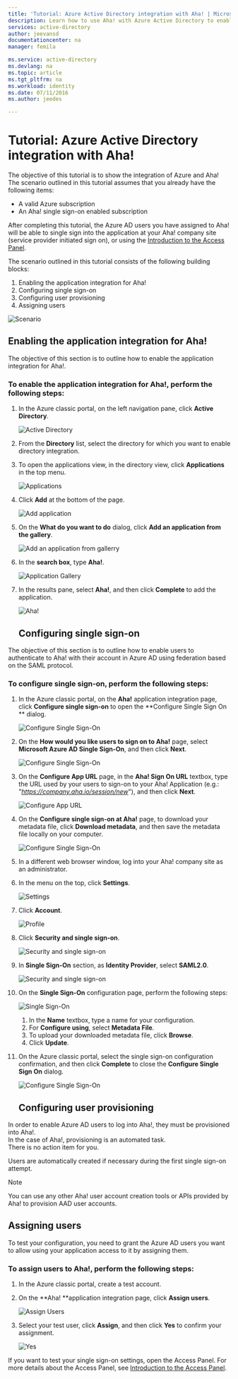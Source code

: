 ```yaml
---
title: 'Tutorial: Azure Active Directory integration with Aha! | Microsoft Azure'
description: Learn how to use Aha! with Azure Active Directory to enable single sign-on, automated provisioning, and more!
services: active-directory
author: jeevansd
documentationcenter: na
manager: femila

ms.service: active-directory
ms.devlang: na
ms.topic: article
ms.tgt_pltfrm: na
ms.workload: identity
ms.date: 07/11/2016
ms.author: jeedes

---
```

# Tutorial: Azure Active Directory integration with Aha!
The objective of this tutorial is to show the integration of Azure and Aha!  
The scenario outlined in this tutorial assumes that you already have the following items:

* A valid Azure subscription
* An Aha! single sign-on enabled subscription

After completing this tutorial, the Azure AD users you have assigned to Aha! will be able to single sign into the application at your Aha! company site (service provider initiated sign on), or using the [Introduction to the Access Panel](active-directory-saas-access-panel-introduction.md).

The scenario outlined in this tutorial consists of the following building blocks:

1. Enabling the application integration for Aha!
2. Configuring single sign-on
3. Configuring user provisioning
4. Assigning users

![Scenario](./media/active-directory-saas-aha-tutorial/IC798944.png "Scenario")

## Enabling the application integration for Aha!
The objective of this section is to outline how to enable the application integration for Aha!.

### To enable the application integration for Aha!, perform the following steps:
1. In the Azure classic portal, on the left navigation pane, click **Active Directory**.
   
   ![Active Directory](./media/active-directory-saas-aha-tutorial/IC700993.png "Active Directory")
2. From the **Directory** list, select the directory for which you want to enable directory integration.
3. To open the applications view, in the directory view, click **Applications** in the top menu.
   
   ![Applications](./media/active-directory-saas-aha-tutorial/IC700994.png "Applications")
4. Click **Add** at the bottom of the page.
   
   ![Add application](./media/active-directory-saas-aha-tutorial/IC749321.png "Add application")
5. On the **What do you want to do** dialog, click **Add an application from the gallery**.
   
   ![Add an application from gallerry](./media/active-directory-saas-aha-tutorial/IC749322.png "Add an application from gallerry")
6. In the **search box**, type **Aha!**.
   
   ![Application Gallery](./media/active-directory-saas-aha-tutorial/IC798945.png "Application Gallery")
7. In the results pane, select **Aha!**, and then click **Complete** to add the application.
   
   ![Aha!](./media/active-directory-saas-aha-tutorial/IC802746.png "Aha!")
   
   ## Configuring single sign-on

The objective of this section is to outline how to enable users to authenticate to Aha! with their account in Azure AD using federation based on the SAML protocol.

### To configure single sign-on, perform the following steps:
1. In the Azure classic portal, on the **Aha!** application integration page, click **Configure single sign-on** to open the **Configure Single Sign On ** dialog.
   
   ![Configure Single Sign-On](./media/active-directory-saas-aha-tutorial/IC798946.png "Configure Single Sign-On")
2. On the **How would you like users to sign on to Aha!** page, select **Microsoft Azure AD Single Sign-On**, and then click **Next**.
   
   ![Configure Single Sign-On](./media/active-directory-saas-aha-tutorial/IC798947.png "Configure Single Sign-On")
3. On the **Configure App URL** page, in the **Aha! Sign On URL** textbox, type the URL used by your users to sign-on to your Aha! Application (e.g.: "*https://company.aha.io/session/new*"), and then click **Next**.
   
   ![Configure App URL](./media/active-directory-saas-aha-tutorial/IC798948.png "Configure App URL")
4. On the **Configure single sign-on at Aha!** page, to download your metadata file, click **Download metadata**, and then save the metadata file locally on your computer.
   
   ![Configure Single Sign-On](./media/active-directory-saas-aha-tutorial/IC798949.png "Configure Single Sign-On")
5. In a different web browser window, log into your Aha! company site as an administrator.
6. In the menu on the top, click **Settings**.
   
   ![Settings](./media/active-directory-saas-aha-tutorial/IC798950.png "Settings")
7. Click **Account**.
   
   ![Profile](./media/active-directory-saas-aha-tutorial/IC798951.png "Profile")
8. Click **Security and single sign-on**.
   
   ![Security and single sign-on](./media/active-directory-saas-aha-tutorial/IC798952.png "Security and single sign-on")
9. In **Single Sign-On** section, as **Identity Provider**, select **SAML2.0**.
   
   ![Security and single sign-on](./media/active-directory-saas-aha-tutorial/IC798953.png "Security and single sign-on")
10. On the **Single Sign-On** configuration page, perform the following steps:
    
    ![Single Sign-On](./media/active-directory-saas-aha-tutorial/IC798954.png "Single Sign-On")
    
    1. In the **Name** textbox, type a name for your configuration.
    2. For **Configure using**, select **Metadata File**.
    3. To upload your downloaded metadata file, click **Browse**.
    4. Click **Update**.
11. On the Azure classic portal, select the single sign-on configuration confirmation, and then click **Complete** to close the **Configure Single Sign On** dialog.
    
    ![Configure Single Sign-On](./media/active-directory-saas-aha-tutorial/IC798955.png "Configure Single Sign-On")
    
    ## Configuring user provisioning

In order to enable Azure AD users to log into Aha!, they must be provisioned into Aha!.  
In the case of Aha!, provisioning is an automated task.  
There is no action item for you.

Users are automatically created if necessary during the first single sign-on attempt.

> [!NOTE]
> You can use any other Aha! user account creation tools or APIs provided by Aha! to provision AAD user accounts.
> 
> 

## Assigning users
To test your configuration, you need to grant the Azure AD users you want to allow using your application access to it by assigning them.

### To assign users to Aha!, perform the following steps:
1. In the Azure classic portal, create a test account.
2. On the **Aha! **application integration page, click **Assign users**.
   
   ![Assign Users](./media/active-directory-saas-aha-tutorial/IC798956.png "Assign Users")
3. Select your test user, click **Assign**, and then click **Yes** to confirm your assignment.
   
   ![Yes](./media/active-directory-saas-aha-tutorial/IC767830.png "Yes")

If you want to test your single sign-on settings, open the Access Panel. For more details about the Access Panel, see [Introduction to the Access Panel](active-directory-saas-access-panel-introduction.md).

